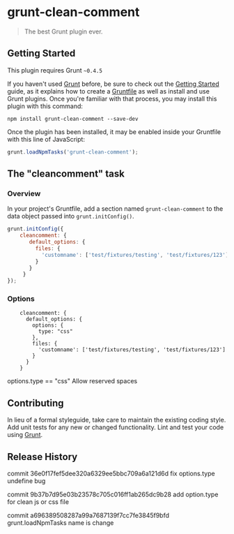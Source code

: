 # grunt-clean-comment

> The best Grunt plugin ever.

## Getting Started
This plugin requires Grunt `~0.4.5`

If you haven't used [Grunt](http://gruntjs.com/) before, be sure to check out the [Getting Started](http://gruntjs.com/getting-started) guide, as it explains how to create a [Gruntfile](http://gruntjs.com/sample-gruntfile) as well as install and use Grunt plugins. Once you're familiar with that process, you may install this plugin with this command:

```shell
npm install grunt-clean-comment --save-dev
```

Once the plugin has been installed, it may be enabled inside your Gruntfile with this line of JavaScript:

```js
grunt.loadNpmTasks('grunt-clean-comment');
```

## The "cleancomment" task

### Overview
In your project's Gruntfile, add a section named `grunt-clean-comment` to the data object passed into `grunt.initConfig()`.

```js
grunt.initConfig({
    cleancomment: {
       default_options: { 
         files: {
           'customname': ['test/fixtures/testing', 'test/fixtures/123']
         }
       }
     }
});
```

### Options
```
    cleancomment: {
      default_options: {
        options: {
          type: "css"
        },
        files: {
          'customname': ['test/fixtures/testing', 'test/fixtures/123']
        }
      }
    }
```
options.type == "css"   Allow reserved spaces

## Contributing
In lieu of a formal styleguide, take care to maintain the existing coding style. Add unit tests for any new or changed functionality. Lint and test your code using [Grunt](http://gruntjs.com/).

## Release History
 
commit 36e0f17fef5dee320a6329ee5bbc709a6a121d6d
    fix options.type undefine bug

commit 9b37b7d95e03b23578c705c016ff1ab265dc9b28
    add option.type for clean  js or css file

commit a696389508287a99a7687139f7cc7fe3845f9bfd
     grunt.loadNpmTasks name is change

